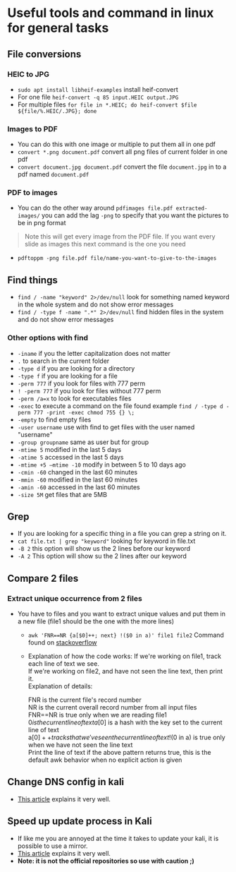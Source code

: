 # Useful tools and command in linux for general tasks

## File conversions

### HEIC to JPG

- `sudo apt install libheif-examples` install heif-convert
- For one file `heif-convert -q 85 input.HEIC output.JPG`
- For multiple files `for file in *.HEIC; do heif-convert $file ${file/%.HEIC/.JPG}; done`

### Images to PDF

- You can do this with one image or multiple to put them all in one pdf
- `convert *.png document.pdf` convert all png files of current folder in one pdf
- `convert document.jpg document.pdf` convert the file `document.jpg` in to a pdf named `document.pdf`

### PDF to images

- You can do the other way around `pdfimages file.pdf extracted-images/` you can add the lag `-png` to specify that you want the pictures to be in png format

> Note this will get every image from the PDF file. If you want every slide as images this next command is the one you need

- `pdftoppm -png file.pdf file/name-you-want-to-give-to-the-images`

## Find things

- `find / -name "keyword" 2>/dev/null` look for something named keyword in the whole system and do not show error messages  
- `find / -type f -name ".*" 2>/dev/null` find hidden files in the system and do not show error messages

### Other options with find

- `-iname` if you the letter capitalization does not matter
- `.` to search in the current folder
- `-type d` if you are looking for a directory
- `-type f` if you are looking for a file
- `-perm 777` if you look for files with 777 perm
- `! -perm 777` if you look for files without 777 perm
- `-perm /a=x` to look for executables files
- `-exec` to execute a command on the file found example `find / -type d -perm 777 -print -exec chmod 755 {} \;`
- `-empty` to find empty files
- `-user username` use with find to get files with the user named "username"
- `-group groupname` same as user but for group
- `-mtime 5` modified in the last 5 days
- `-atime 5` accessed in the last 5 days
- `-mtime +5 –mtime -10` modify in between 5 to 10 days ago
- `-cmin -60` changed in the last 60 minutes
- `-mmin -60` modified in the last 60 minutes
- `-amin -60` accessed in the last 60 minutes
- `-size 5M` get files that are 5MB

## Grep

- If you are looking for a specific thing in a file you can grep a string on it.
- `cat file.txt | grep "keyword"` looking for keyword in file.txt
- `-B 2` this option will show us the 2 lines before our keyword
- `-A 2` This option will show su the 2 lines after our keyword

## Compare 2 files

### Extract unique occurrence from 2 files

- You have to files and you want to extract unique values and put them in a new file (file1 should be the one with the more lines)
  - `awk 'FNR==NR {a[$0]++; next} !($0 in a)' file1 file2` Command found on [stackoverflow](https://stackoverflow.com/questions/4717250/extracting-unique-values-between-2-sets-files)
  - Explanation of how the code works:
    If we're working on file1, track each line of text we see.  
    If we're working on file2, and have not seen the line text, then print it.  
    Explanation of details:  

    FNR is the current file's record number  
    NR is the current overall record number from all input files  
    FNR==NR is true only when we are reading file1  
    $0 is the current line of text  
    a[$0] is a hash with the key set to the current line of text  
    a[$0]++ tracks that we've seen the current line of text  
    !($0 in a) is true only when we have not seen the line text  
    Print the line of text if the above pattern returns true, this is the default awk behavior when no explicit action is given  

## Change DNS config in kali

- [This article](http://www.infrabytes.com/change-dns-in-kali) explains it very well.

## Speed up update process in Kali

- If like me you are annoyed at the time it takes to update your kali, it is possible to use a mirror.
- [This article](https://trendoceans.com/how-to-fix-kali-linux-slow-apt-update-process/) explains it very well.
- **Note: it is not the official repositories so use with caution ;)**